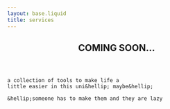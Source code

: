 ```yaml
---
layout: base.liquid
title: services
---
```


<article>
    <header>
        <h1>COMING SOON&hellip;</h1>
    </header>

    a collection of tools to make life a
    little easier in this uni&hellip; maybe&hellip;

    &hellip;someone has to make them and they are lazy

</article>
